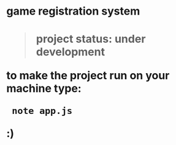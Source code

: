 <h1>game registration system<h1>
  
> project status: under development 
  

to make the project run on your machine type:
  
 ```
  note app.js
 ```

:)